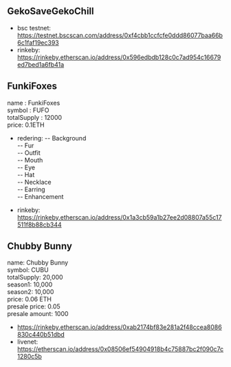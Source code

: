 ## GekoSaveGekoChill
- bsc testnet: https://testnet.bscscan.com/address/0xf4cbb1ccfcfe0ddd86077baa66b6c1faf19ec393
- rinkeby: https://rinkeby.etherscan.io/address/0x596edbdb128c0c7ad954c16679ed7bed1a6fb41a

## FunkiFoxes
name : FunkiFoxes  
symbol : FUFO  
totalSupply : 12000  
price: 0.1ETH  
- redering: 
-- Background  
-- Fur  
-- Outfit  
-- Mouth  
-- Eye  
-- Hat  
-- Necklace  
-- Earring  
-- Enhancement  

- rinkeby: https://rinkeby.etherscan.io/address/0x1a3cb59a1b27ee2d08807a55c17511f8b88cb344 

## Chubby Bunny  
name: Chubby Bunny  
symbol: CUBU  
totalSupply: 20,000  
season1: 10,000  
season2: 10,000  
price: 0.06 ETH  
presale price: 0.05  
presale amount: 1000  

- https://rinkeby.etherscan.io/address/0xab2174bf83e281a2f48ccea8086830c440b51dbd
- livenet: https://etherscan.io/address/0x08506ef54904918b4c75887bc2f090c7c1280c5b



